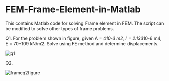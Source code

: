 # FEM-Frame-Element-in-Matlab
This contains Matlab code for solving Frame element in FEM. The script can be modified to solve other types of frame problems.



Q1. For the problem shown in figure, given A = 4*10-3 m2, I = 2.133*10-6 m4, E = 70*109 kN/m2. Solve using FE method and determine displacements.

![q1](https://user-images.githubusercontent.com/31156238/103456720-ddc58880-4d1e-11eb-944b-7645a56f57bc.png)

Q2.


![frameq2figure](https://user-images.githubusercontent.com/31156238/103471175-e364b200-4da2-11eb-9e16-48b78b73857b.png)
